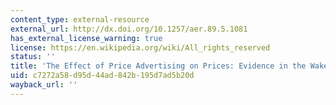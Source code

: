 ```yaml
---
content_type: external-resource
external_url: http://dx.doi.org/10.1257/aer.89.5.1081
has_external_license_warning: true
license: https://en.wikipedia.org/wiki/All_rights_reserved
status: ''
title: 'The Effect of Price Advertising on Prices: Evidence in the Wake of 44 Liquormart'
uid: c7272a58-d95d-44ad-842b-195d7ad5b20d
wayback_url: ''
---
```

